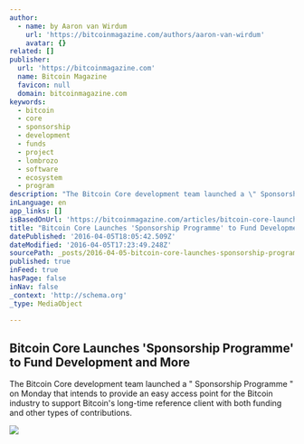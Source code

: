 ```yaml
---
author:
  - name: by Aaron van Wirdum
    url: 'https://bitcoinmagazine.com/authors/aaron-van-wirdum'
    avatar: {}
related: []
publisher:
  url: 'https://bitcoinmagazine.com'
  name: Bitcoin Magazine
  favicon: null
  domain: bitcoinmagazine.com
keywords:
  - bitcoin
  - core
  - sponsorship
  - development
  - funds
  - project
  - lombrozo
  - software
  - ecosystem
  - program
description: "The Bitcoin Core development team launched a \" Sponsorship Programme \" on Monday that intends to provide an easy access point for the Bitcoin industry to support Bitcoin's long-time reference client with both funding and other types of contributions."
inLanguage: en
app_links: []
isBasedOnUrl: 'https://bitcoinmagazine.com/articles/bitcoin-core-launches-sponsorship-programme-to-fund-development-and-more-1459875699'
title: "Bitcoin Core Launches 'Sponsorship Programme' to Fund Development and More"
datePublished: '2016-04-05T18:05:42.509Z'
dateModified: '2016-04-05T17:23:49.248Z'
sourcePath: _posts/2016-04-05-bitcoin-core-launches-sponsorship-programme-to-fund-develo.md
published: true
inFeed: true
hasPage: false
inNav: false
_context: 'http://schema.org'
_type: MediaObject

---
```

<article style=""><h1>Bitcoin Core Launches 'Sponsorship Programme' to Fund Development and More</h1><p>The Bitcoin Core development team launched a " Sponsorship Programme " on Monday that intends to provide an easy access point for the Bitcoin industry to support Bitcoin's long-time reference client with both funding and other types of contributions.</p><img src="https://assets.btcinc.io/img/articles/bitcoin-core-launches-sponsorship-programme-to-fund-development-and-more.jpg" /></article>
